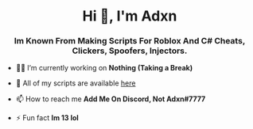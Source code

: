 <h1 align="center">Hi 👋, I'm Adxn</h1>
<h3 align="center">Im Known From Making Scripts For Roblox And C# Cheats, Clickers, Spoofers, Injectors.</h3>

- 👨‍💻 I’m currently working on **Nothing (Taking a Break)**

- 👻 All of my scripts are available [here](https://pastebin.com/raw/m1GufQgu)

- 📫 How to reach me **Add Me On Discord, Not Adxn#7777**

- ⚡ Fun fact **Im 13 lol**
